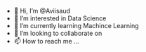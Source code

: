 - 👋 Hi, I’m @Aviisaud
- 👀 I’m interested in Data Science
- 🌱 I’m currently learning Machince Learning
- 💞️ I’m looking to collaborate on 
- 📫 How to reach me ...

<!---
Aviisaud/Aviisaud is a ✨ special ✨ repository because its `README.md` (this file) appears on your GitHub profile.
You can click the Preview link to take a look at your changes.
--->
